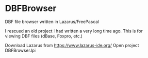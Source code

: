 # DBFBrowser
DBF file browser written in Lazarus/FreePascal

I rescued an old project I had written a very long time ago. This is for viewing DBF files (dBase, Foxpro, etc.)

Download Lazarus from https://www.lazarus-ide.org/
Open project DBFBrowser.lpi
